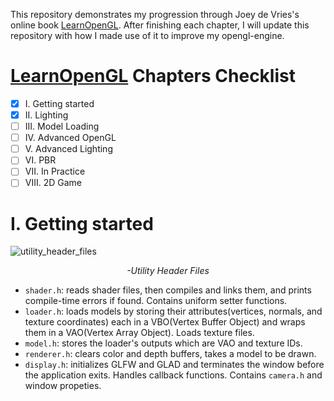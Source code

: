 This repository demonstrates my progression through Joey de Vries's online book [LearnOpenGL](https://learnopengl.com).
After finishing each chapter, I will update this repository with how I made use of it to improve my opengl-engine.

# [LearnOpenGL](https://learnopengl.com) Chapters Checklist
- [x] I. Getting started
- [x] II. Lighting
- [ ] III. Model Loading
- [ ] IV. Advanced OpenGL
- [ ] V. Advanced Lighting
- [ ] VI. PBR
- [ ] VII. In Practice
- [ ] VIII. 2D Game

# I. Getting started
![utility_header_files](https://user-images.githubusercontent.com/52869398/155899186-1279e767-3527-45f2-a331-469e5aeed998.png)
<p align="center"><i>-Utility Header Files</i></p>

* `shader.h`: reads shader files, then compiles and links them, and prints compile-time errors if found. Contains uniform setter functions.
* `loader.h`: loads models by storing their attributes(vertices, normals, and texture coordinates) each in a VBO(Vertex Buffer Object) and wraps them in a VAO(Vertex Array Object). Loads texture files. 
* `model.h`: stores the loader's outputs which are VAO and texture IDs.
* `renderer.h`: clears color and depth buffers, takes a model to be drawn.
* `display.h`: initializes GLFW and GLAD and terminates the window before the application exits. Handles callback functions. Contains `camera.h` and window propeties.
